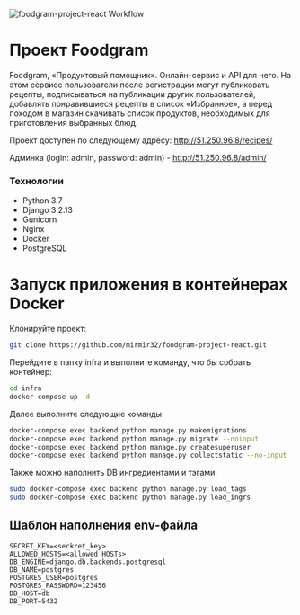 ![foodgram-project-react Workflow ](https://github.com/mirmir32/foodgram-project-react/actions/workflows/workflow.yml/badge.svg?branch=master&event=push)
# Проект Foodgram
Foodgram, «Продуктовый помощник».
Онлайн-сервис и API для него. На этом сервисе пользователи после регистрации могут публиковать рецепты, подписываться на публикации других пользователей, добавлять понравившиеся рецепты в список «Избранное», а перед походом в магазин скачивать список продуктов, необходимых для приготовления выбранных блюд.

Проект доступен по следующему адресу: <http://51.250.96.8/recipes/>

Админка (login: admin, password: admin) - <http://51.250.96.8/admin/>


### Технологии
- Python 3.7
- Django 3.2.13
 - Gunicorn
 - Nginx
 - Docker
 - PostgreSQL


# Запуск приложения в контейнерах Docker
Клонируйте проект:

```bash
git clone https://github.com/mirmir32/foodgram-project-react.git

```
Перейдите в папку infra и выполните команду, что бы собрать контейнер:
```bash
cd infra
docker-compose up -d
```
Далее выполните следующие команды:

```bash
docker-compose exec backend python manage.py makemigrations
docker-compose exec backend python manage.py migrate --noinput 
docker-compose exec backend python manage.py createsuperuser
docker-compose exec backend python manage.py collectstatic --no-input
```

Также можно наполнить DB ингредиентами и тэгами:

```bash
sudo docker-compose exec backend python manage.py load_tags
sudo docker-compose exec backend python manage.py load_ingrs
```

## Шаблон наполнения env-файла

    SECRET_KEY=<seckret_key>
    ALLOWED_HOSTS=<allowed HOSTs>
    DB_ENGINE=django.db.backends.postgresql
    DB_NAME=postgres
    POSTGRES_USER=postgres
    POSTGRES_PASSWORD=123456
    DB_HOST=db
    DB_PORT=5432